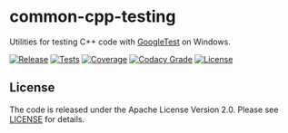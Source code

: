 # common-cpp-testing
Utilities for testing C++ code with [GoogleTest](https://github.com/google/googletest) on Windows.

[![Release](https://img.shields.io/github/v/release/mbeckh/common-cpp-testing?display_name=tag&sort=semver&label=Release&style=flat-square)](https://github.com/mbeckh/common-cpp-testing/releases/)
[![Tests](https://img.shields.io/github/actions/workflow/status/mbeckh/common-cpp-testing/build.yml?branch=master&label=Tests&logo=GitHub&style=flat-square)](https://github.com/mbeckh/common-cpp-testing/actions)
[![Coverage](https://img.shields.io/codecov/c/gh/mbeckh/common-cpp-testing/master?label=Coverage&logo=codecov&style=flat-square)](https://codecov.io/gh/mbeckh/common-cpp-testing)
[![Codacy Grade](https://img.shields.io/codacy/grade/caec1992ae8d41f28ccdc402f5766749?label=Code%20Quality&logo=codacy&style=flat-square)](https://www.codacy.com/gh/mbeckh/common-cpp-testing/dashboard?utm_source=github.com&amp;utm_medium=referral&amp;utm_content=mbeckh/common-cpp-testing&amp;utm_campaign=Badge_Grade)
[![License](https://img.shields.io/github/license/mbeckh/common-cpp-testing?label=License&style=flat-square)](https://github.com/mbeckh/common-cpp-testing/blob/master/LICENSE)

## License
The code is released under the Apache License Version 2.0. Please see [LICENSE](LICENSE) for details.
